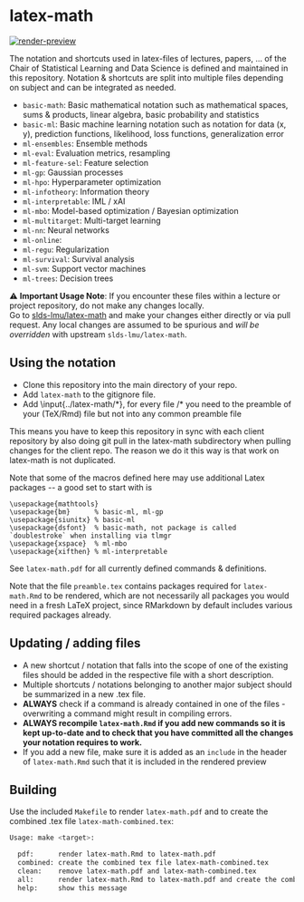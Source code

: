 # latex-math

<!-- badges: start -->
[![render-preview](https://github.com/slds-lmu/latex-math/actions/workflows/render-preview.yaml/badge.svg)](https://github.com/slds-lmu/latex-math/actions/workflows/render-preview.yaml)
<!-- badges: end -->

The notation and shortcuts used in latex-files of lectures, papers, ... of the Chair of Statistical Learning and Data Science is defined and maintained in this repository. 
Notation & shortcuts are split into multiple files depending on subject and can be integrated as needed. 

- `basic-math`: Basic mathematical notation such as mathematical spaces, sums & products, linear algebra, basic probability and statistics
- `basic-ml`: Basic machine learning notation such as notation for data (x, y), prediction functions, likelihood, loss functions, generalization error
- `ml-ensembles`: Ensemble methods
- `ml-eval`: Evaluation metrics, resampling
- `ml-feature-sel`: Feature selection
- `ml-gp`: Gaussian processes
- `ml-hpo`: Hyperparameter optimization
- `ml-infotheory`: Information theory
- `ml-interpretable`: IML / xAI
- `ml-mbo`: Model-based optimization / Bayesian optimization
- `ml-multitarget`: Multi-target learning
- `ml-nn`: Neural networks
- `ml-online`:
- `ml-regu`: Regularization
- `ml-survival`: Survival analysis
- `ml-svm`: Support vector machines
- `ml-trees`: Decision trees


:warning: **Important Usage Note**: If you encounter these files within a lecture or project repository, do not make any changes locally.  
Go to [slds-lmu/latex-math](https://github.com/slds-lmu/latex-math) and make your changes either directly or via pull request.
Any local changes are assumed to be spurious and *will be overridden* with upstream `slds-lmu/latex-math`.

## Using the notation

- Clone this repository into the main directory of your repo.
- Add `latex-math` to the gitignore file. 
- Add \input{../latex-math/\*}, for every file /\* you need to the preamble of your (TeX/Rmd) file but not into any common preamble file

This means you have to keep this repository in sync with each client repository by also doing git pull in the latex-math subdirectory when pulling changes for the client repo. The reason we do it this way is that work on latex-math is not duplicated.

Note that some of the macros defined here may use additional Latex packages -- a good set to start with is

```
\usepackage{mathtools}
\usepackage{bm}      % basic-ml, ml-gp
\usepackage{siunitx} % basic-ml
\usepackage{dsfont}  % basic-math, not package is called `doublestroke` when installing via tlmgr
\usepackage{xspace}  % ml-mbo
\usepackage{xifthen} % ml-interpretable
```

See `latex-math.pdf` for all currently defined commands & definitions. 

Note that the file `preamble.tex` contains packages required for `latex-math.Rmd` to be rendered, which are not necessarily all packages you would need in a fresh LaTeX project, since RMarkdown by default includes various required packages already.

## Updating / adding files

- A new shortcut / notation that falls into the scope of one of the existing files should be added in the respective file with a short description.
- Multiple shortcuts / notations belonging to another major subject should be summarized in a new .tex file. 
- **ALWAYS** check if a command is already contained in one of the files - overwriting a command might result in compiling errors.  
- **ALWAYS recompile `latex-math.Rmd` if you add new commands so it is kept up-to-date and to check that you have committed all the changes your notation requires to work.**
- If you add a new file, make sure it is added as an `include` in the header of `latex-math.Rmd` such that it is included in the rendered preview

## Building

Use the included `Makefile` to render `latex-math.pdf` and to create the combined .tex file `latex-math-combined.tex`:

```sh
Usage: make <target>:

  pdf:      render latex-math.Rmd to latex-math.pdf
  combined: create the combined tex file latex-math-combined.tex
  clean:    remove latex-math.pdf and latex-math-combined.tex
  all:      render latex-math.Rmd to latex-math.pdf and create the combined tex file latex-math-combined.tex
  help:     show this message
```

